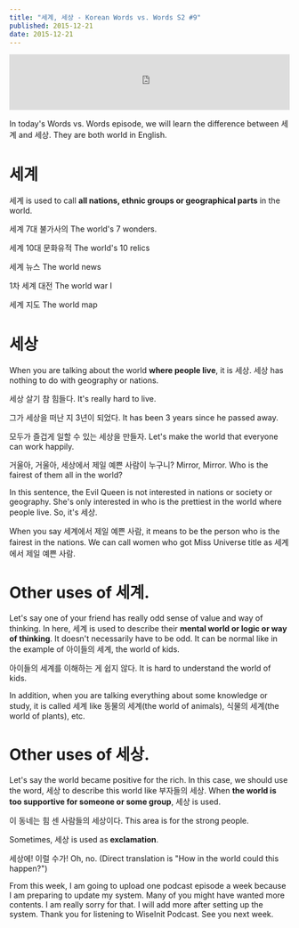 ```yaml
---
title: "세계, 세상 - Korean Words vs. Words S2 #9"
published: 2015-12-21
date: 2015-12-21
---
```

<iframe id="audio_iframe" src="https://www.podbean.com/media/player/mqx24-5b1e94?skin=8" width="100%" height="100" frameborder="0" scrolling="no"></iframe>

In today's Words vs. Words episode, we will learn the difference between 세계 and 세상. They are both world in English.

#  세계

세계 is used to call <strong>all nations, ethnic groups or geographical parts</strong> in the world.

세계 7대 불가사의
The world's 7 wonders.

세계 10대 문화유적
The world's 10 relics

세계 뉴스
The world news

1차 세계 대전
The world war I

세계 지도
The world map

#  세상

When you are talking about the world <strong>where people live</strong>, it is 세상. 세상 has nothing to do with geography or nations.

세상 살기 참 힘들다.
It's really hard to live.

그가 세상을 떠난 지 3년이 되었다.
It has been 3 years since he passed away.

모두가 즐겁게 일할 수 있는 세상을 만들자.
Let's make the world that everyone can work happily.

거울아, 거울아, 세상에서 제일 예쁜 사람이 누구니?
Mirror, Mirror. Who is the fairest of them all in the world?

In this sentence, the Evil Queen is not interested in nations or society or geography. She's only interested in who is the prettiest in the world where people live. So, it's 세상.

When you say 세계에서 제일 예쁜 사람, it means to be the person who is the fairest in the nations. We can call women who got Miss Universe title as 세계에서 제일 예쁜 사람.

#  Other uses of 세계.

Let's say one of your friend has really odd sense of value and way of thinking. In here, 세계 is used to describe their <strong>mental world or logic or way of thinking</strong>. It doesn't necessarily have to be odd. It can be normal like in the example of 아이들의 세계, the world of kids.

아이들의 세계를 이해하는 게 쉽지 않다.
It is hard to understand the world of kids.

In addition, when you are talking everything about some knowledge or study, it is called 세계 like 동물의 세계(the world of animals), 식물의 세계(the world of plants), etc.

#  Other uses of 세상.

Let's say the world became positive for the rich. In this case, we should use the word, 세상 to describe this world like 부자들의 세상. When <strong>the world is too supportive for someone or some group</strong>, 세상 is used.

이 동네는 힘 센 사람들의 세상이다.
This area is for the strong people.

Sometimes, 세상 is used as<strong> exclamation</strong>.

세상에! 이럴 수가!
Oh, no. (Direct translation is "How in the world could this happen?")

From this week, I am going to upload one podcast episode a week because I am preparing to update my system. Many of you might have wanted more contents. I am really sorry for that. I will add more after setting up the system. Thank you for listening to WiseInit Podcast. See you next week.